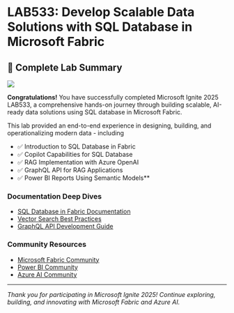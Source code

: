 # LAB533: Develop Scalable Data Solutions with SQL Database in Microsoft Fabric
## 🎯 Complete Lab Summary

![](https://raw.githubusercontent.com/microsoft/sqlworkshops/master/graphics/microsoftlogo.png)

**Congratulations!** You have successfully completed Microsoft Ignite 2025 LAB533, a comprehensive hands-on journey through building scalable, AI-ready data solutions using SQL database in Microsoft Fabric.

This lab provided an end-to-end experience in designing, building, and operationalizing modern data - including

- ✅ Introduction to SQL Database in Fabric
- ✅ Copilot Capabilities for SQL Database
- ✅ RAG Implementation with Azure OpenAI
- ✅ GraphQL API for RAG Applications
- ✅ Power BI Reports Using Semantic Models**


### **Documentation Deep Dives**
- [SQL Database in Fabric Documentation](https://learn.microsoft.com/fabric/database/)
- [Vector Search Best Practices](https://learn.microsoft.com/azure/search/vector-search-overview)
- [GraphQL API Development Guide](https://learn.microsoft.com/fabric/data-engineering/)

### **Community Resources**
- [Microsoft Fabric Community](https://community.fabric.microsoft.com/)
- [Power BI Community](https://community.powerbi.com/)
- [Azure AI Community](https://techcommunity.microsoft.com/t5/ai-azure-ai-services/ct-p/AIServices)


---

*Thank you for participating in Microsoft Ignite 2025! Continue exploring, building, and innovating with Microsoft Fabric and Azure AI.*
